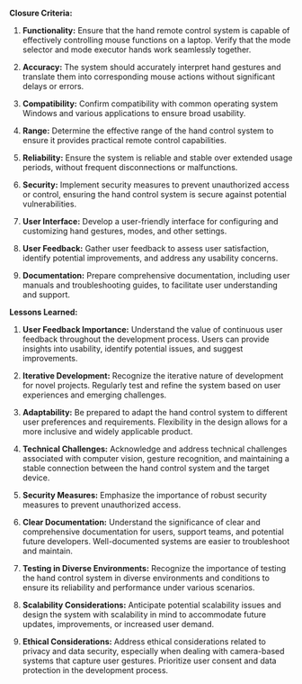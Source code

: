**Closure Criteria:**

1. **Functionality:** Ensure that the hand remote control system is capable of effectively controlling mouse functions on a laptop. Verify that the mode selector and mode executor hands work seamlessly together.

2. **Accuracy:** The system should accurately interpret hand gestures and translate them into corresponding mouse actions without significant delays or errors.

3. **Compatibility:** Confirm compatibility with common operating system Windows and various applications to ensure broad usability.

4. **Range:** Determine the effective range of the hand control system to ensure it provides practical remote control capabilities.

5. **Reliability:** Ensure the system is reliable and stable over extended usage periods, without frequent disconnections or malfunctions.

6. **Security:** Implement security measures to prevent unauthorized access or control, ensuring the hand control system is secure against potential vulnerabilities.

7. **User Interface:** Develop a user-friendly interface for configuring and customizing hand gestures, modes, and other settings.

8. **User Feedback:** Gather user feedback to assess user satisfaction, identify potential improvements, and address any usability concerns.

9. **Documentation:** Prepare comprehensive documentation, including user manuals and troubleshooting guides, to facilitate user understanding and support.


**Lessons Learned:**

1. **User Feedback Importance:** Understand the value of continuous user feedback throughout the development process. Users can provide insights into usability, identify potential issues, and suggest improvements.

2. **Iterative Development:** Recognize the iterative nature of development for novel projects. Regularly test and refine the system based on user experiences and emerging challenges.

3. **Adaptability:** Be prepared to adapt the hand control system to different user preferences and requirements. Flexibility in the design allows for a more inclusive and widely applicable product.

4. **Technical Challenges:** Acknowledge and address technical challenges associated with computer vision, gesture recognition, and maintaining a stable connection between the hand control system and the target device.

5. **Security Measures:** Emphasize the importance of robust security measures to prevent unauthorized access.

6. **Clear Documentation:** Understand the significance of clear and comprehensive documentation for users, support teams, and potential future developers. Well-documented systems are easier to troubleshoot and maintain.

7. **Testing in Diverse Environments:** Recognize the importance of testing the hand control system in diverse environments and conditions to ensure its reliability and performance under various scenarios.

8. **Scalability Considerations:** Anticipate potential scalability issues and design the system with scalability in mind to accommodate future updates, improvements, or increased user demand.

9. **Ethical Considerations:** Address ethical considerations related to privacy and data security, especially when dealing with camera-based systems that capture user gestures. Prioritize user consent and data protection in the development process.